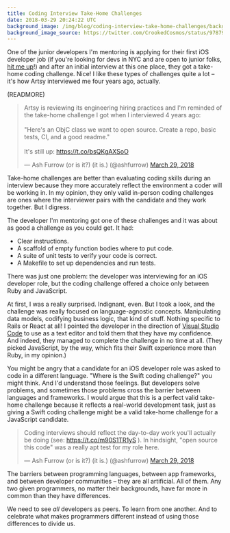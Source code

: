 ```yaml
---
title: Coding Interview Take-Home Challenges
date: 2018-03-29 20:24:22 UTC
background_image: /img/blog/coding-interview-take-home-challenges/background.jpg
background_image_source: https://twitter.com/CrookedCosmos/status/978793491122843648
---
```


One of the junior developers I'm mentoring is applying for their first iOS developer job (if you're looking for devs in NYC and are open to junior folks, [hit me up](mailto:ash@ashfurrow.com)!) and after an initial interview at this one place, they got a take-home coding challenge. Nice! I like these types of challenges quite a lot – it's how Artsy interviewed me four years ago, actually.

(READMORE)

<blockquote class="twitter-tweet" data-lang="en"><p lang="en" dir="ltr">Artsy is reviewing its engineering hiring practices and I&#39;m reminded of the take-home challenge I got when I interviewed 4 years ago:<br><br>&quot;Here&#39;s an ObjC class we want to open source. Create a repo, basic tests, CI, and a good readme.&quot;<br><br>It&#39;s still up: <a href="https://t.co/bsQKgAXSoO">https://t.co/bsQKgAXSoO</a></p>&mdash; Ash Furrow (or is it?) (it is.) (@ashfurrow) <a href="https://twitter.com/ashfurrow/status/979355315085955072?ref_src=twsrc%5Etfw">March 29, 2018</a></blockquote> <script async src="https://platform.twitter.com/widgets.js" charset="utf-8"></script> 

Take-home challenges are better than evaluating coding skills during an interview because they more accurately reflect the environment a coder will be working in. In my opinion, they only valid in-person coding challenges are ones where the interviewer pairs with the candidate and they work together. But I digress.

The developer I'm mentoring got one of these challenges and it was about as good a challenge as you could get. It had:

- Clear instructions.
- A scaffold of empty function bodies where to put code.
- A suite of unit tests to verify your code is correct.
- A Makefile to set up dependencies and run tests.

There was just one problem: the developer was interviewing for an iOS developer role, but the coding challenge offered a choice only between Ruby and JavaScript.

At first, I was a really surprised. Indignant, even. But I took a look, and the challenge was really focused on language-agnostic concepts. Manipulating data models, codifying business logic, that kind of stuff. Nothing specific to Rails or React at all! I pointed the developer in the direction of [Visual Studio Code](https://code.visualstudio.com) to use as a text editor and told them that they have my confidence. And indeed, they managed to complete the challenge in no time at all. (They picked JavaScript, by the way, which fits their Swift experience more than Ruby, in my opinion.)

You might be angry that a candidate for an iOS developer role was asked to code in a different language. "Where is the Swift coding challenge?" you might think. And I'd understand those feelings. But developers solve problems, and sometimes those problems cross the barrier between languages and frameworks. I would argue that this is a perfect valid take-home challenge because it reflects a real-world development task, just as giving a Swift coding challenge might be a valid take-home challenge for a JavaScript candidate.

<blockquote class="twitter-tweet" data-conversation="none" data-lang="en"><p lang="en" dir="ltr">Coding interviews should reflect the day-to-day work you&#39;ll actually be doing (see: <a href="https://t.co/m90S1TR1yS">https://t.co/m90S1TR1yS</a> ). In hindsight, &quot;open source this code&quot; was a really apt test for my role here.</p>&mdash; Ash Furrow (or is it?) (it is.) (@ashfurrow) <a href="https://twitter.com/ashfurrow/status/979355702639710209?ref_src=twsrc%5Etfw">March 29, 2018</a></blockquote> <script async src="https://platform.twitter.com/widgets.js" charset="utf-8"></script> 

The barriers between programming languages, between app frameworks, and between developer communities – they are all artificial. All of them. Any two given programmers, no matter their backgrounds, have far more in common than they have differences.

We need to see _all_ developers as peers. To learn from one another. And to celebrate what makes programmers different instead of using those differences to divide us.
